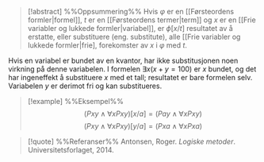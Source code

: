 
> [!abstract] %%Oppsummering%%
> Hvis $\varphi$ er en [[Førsteordens formler|formel]], $t$ er en [[Førsteordens termer|term]] og $x$ er en  [[Frie variabler og lukkede formler|variabel]], er $\phi[x/t]$ resultatet av å erstatte, eller substituere (eng. substitute), alle [[Frie variabler og lukkede formler|frie], forekomster av $x$ i $\varphi$ med $t$.

Hvis en variabel er bundet av en kvantor, har ikke substitusjonen noen virkning på denne variabelen. I formelen $\exists x(x+y=100)$ er $x$ bundet, og det har ingeneffekt å substituere $x$ med et tall; resultatet er bare formelen selv. Variabelen $y$ er derimot fri og kan substitueres.

> [!example] %%Eksempel%%
> $$(Pxy\wedge \forall xPxy)[x/a]=(Pay\wedge \forall xPxy)$$
> $$(Pxy\wedge \forall xPxy)[y/a]=(Pxa\wedge \forall xPxa)$$


> [!quote] %%Referanser%%
> Antonsen, Roger. *Logiske metoder*. Universitetsforlaget, 2014. 


